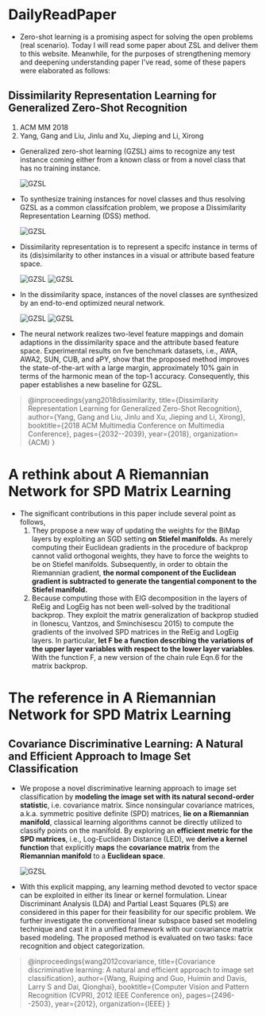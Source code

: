 # DailyReadPaper
- Zero-shot learning is a promising aspect for solving the open problems (real scenario).
Today I will read some paper about ZSL and deliver them to this website.
Meanwhile, for the purposes of strengthening memory and deepening understanding paper I've read, some 
of these papers were elaborated as follows:

## Dissimilarity Representation Learning for Generalized Zero-Shot Recognition
1. ACM MM 2018
2. Yang, Gang and Liu, Jinlu and Xu, Jieping and Li, Xirong

- Generalized zero-shot learning (GZSL) aims to recognize any test
instance coming either from a known class or from a novel class
that has no training instance.

    ![GZSL](Pictures/1.png)
    
- To synthesize training instances for
novel classes and thus resolving GZSL as a common classifcation problem, we propose a Dissimilarity Representation Learning
(DSS) method. 

    ![GZSL](Pictures/2.png)
    
- Dissimilarity representation is to represent a specifc instance in terms of its (dis)similarity to other instances in a
visual or attribute based feature space. 

    ![GZSL](Pictures/3.png)
    ![GZSL](Pictures/4.png) 
    
- In the dissimilarity space, instances of the novel classes are synthesized by an end-to-end
optimized neural network. 

    ![GZSL](Pictures/5.png) 
    ![GZSL](Pictures/6.png)
        
- The neural network realizes two-level feature mappings and domain adaptions in the dissimilarity space
and the attribute based feature space. Experimental results on fve
benchmark datasets, i.e., AWA, AWA2, SUN, CUB, and aPY, show
that the proposed method improves the state-of-the-art with a large
margin, approximately 10% gain in terms of the harmonic mean
of the top-1 accuracy. Consequently, this paper establishes a new
baseline for GZSL.

>@inproceedings{yang2018dissimilarity,
  title={Dissimilarity Representation Learning for Generalized Zero-Shot Recognition},
  author={Yang, Gang and Liu, Jinlu and Xu, Jieping and Li, Xirong},
  booktitle={2018 ACM Multimedia Conference on Multimedia Conference},
  pages={2032--2039},
  year={2018},
  organization={ACM}
}

# A rethink about A Riemannian Network for SPD Matrix Learning
- The significant contributions in this paper include several point as follows,
    1. They propose a new way of updating the weights for the BiMap layers by
    exploiting an SGD setting **on Stiefel manifolds.** As
    merely computing their Euclidean gradients in the procedure of 
    backprop cannot valid orthogonal weights, they have to force the 
    weights to be on Stiefel manifolds. Subsequently, in order to obtain the Riemannian gradient, **the normal component of the Euclidean gradient is subtracted
    to generate the tangential component to the Stiefel manifold.** 
    2. Because computing those with EIG decomposition in the layers of ReEig and LogEig has not been
    well-solved by the traditional backprop. They exploit the matrix generalization of backprop studied in (Ionescu, Vantzos, and Sminchisescu 2015) to compute the gradients of the involved
    SPD matrices in the ReEig and LogEig layers. In particular, **let F be a function describing the variations of the upper
    layer variables with respect to the lower layer variables**. With the function F, a new version of
    the chain rule Eqn.6 for the matrix backprop.

# The reference in A Riemannian Network for SPD Matrix Learning
## Covariance Discriminative Learning: A Natural and Efficient Approach to Image Set Classification
- We propose a novel discriminative learning approach to
image set classification by **modeling the image set with its
natural second-order statistic**, i.e. covariance matrix. Since
nonsingular covariance matrices, a.k.a. symmetric positive
definite (SPD) matrices, **lie on a Riemannian manifold**,
classical learning algorithms cannot be directly utilized to
classify points on the manifold. By exploring an **efficient
metric for the SPD matrices**, i.e., Log-Euclidean Distance
(LED), we **derive a kernel function** that explicitly **maps** the
**covariance matrix** from the **Riemannian manifold** to a
**Euclidean space**. 

    ![GZSL](Pictures/7.png)
    
- With this explicit mapping, any learning
method devoted to vector space can be exploited in either
its linear or kernel formulation. Linear Discriminant
Analysis (LDA) and Partial Least Squares (PLS) are
considered in this paper for their feasibility for our specific
problem. We further investigate the conventional linear
subspace based set modeling technique and cast it in a
unified framework with our covariance matrix based
modeling. The proposed method is evaluated on two tasks:
face recognition and object categorization. 

>@inproceedings{wang2012covariance,
  title={Covariance discriminative learning: A natural and efficient approach to image set classification},
  author={Wang, Ruiping and Guo, Huimin and Davis, Larry S and Dai, Qionghai},
  booktitle={Computer Vision and Pattern Recognition (CVPR), 2012 IEEE Conference on},
  pages={2496--2503},
  year={2012},
  organization={IEEE}
} 